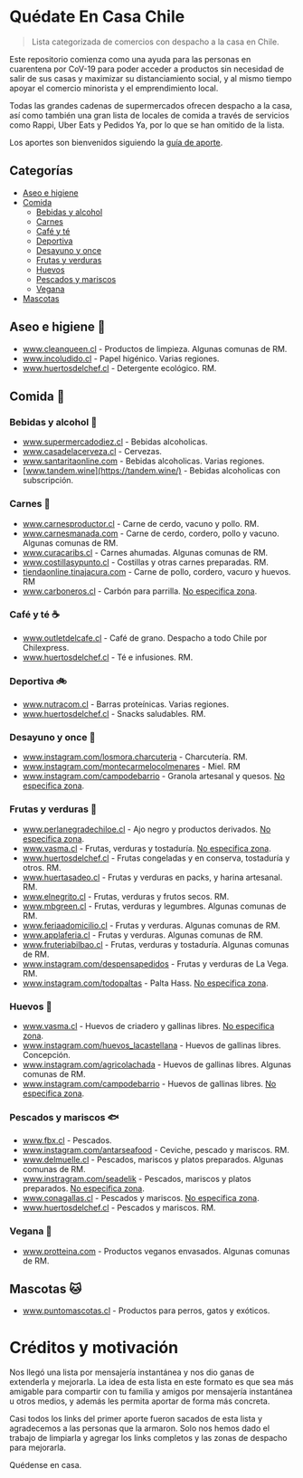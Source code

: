 # Quédate En Casa Chile

> Lista categorizada de comercios con despacho a la casa en Chile.

Este repositorio comienza como una ayuda para las personas en cuarentena por CoV-19 para poder acceder a productos sin necesidad de salir de sus casas y maximizar su distanciamiento social, y al mismo tiempo apoyar el comercio minorista y el emprendimiento local.

Todas las grandes cadenas de supermercados ofrecen despacho a la casa, así como también una gran lista de locales de comida a través de servicios como Rappi, Uber Eats y Pedidos Ya, por lo que se han omitido de la lista. 

Los aportes son bienvenidos siguiendo la [guía de aporte](aportando.md).

## Categorías

* [Aseo e higiene](#aseo-e-higiene-)
* [Comida](#comida-)
  * [Bebidas y alcohol](#bebidas-y-alcohol-)
  * [Carnes](#carnes-)
  * [Café y té](#cafe-y-te-)
  * [Deportiva](#deportiva-)
  * [Desayuno y once](#desayuno-y-once-)
  * [Frutas y verduras](#frutas-y-verduras-)
  * [Huevos](#huevos-)
  * [Pescados y mariscos](#pescados-y-mariscos-)
  * [Vegana](#vegana-)
* [Mascotas](#mascotas-)

## Aseo e higiene 🧻

* www.cleanqueen.cl - Productos de limpieza. Algunas comunas de RM.
* www.incoludido.cl - Papel higénico. Varias regiones.
* www.huertosdelchef.cl - Detergente ecológico. RM.

## Comida 🍲

### Bebidas y alcohol 🍷

* www.supermercadodiez.cl - Bebidas alcoholicas.
* www.casadelacerveza.cl - Cervezas.
* www.santaritaonline.com - Bebidas alcoholicas. Varias regiones.
* [www.tandem.wine](https://tandem.wine/) - Bebidas alcoholicas con subscripción.

### Carnes 🥩

* www.carnesproductor.cl - Carne de cerdo, vacuno y pollo. RM.
* www.carnesmanada.com - Carne de cerdo, cordero, pollo y vacuno. Algunas comunas de RM.
* www.curacaribs.cl - Carnes ahumadas. Algunas comunas de RM.
* www.costillasypunto.cl - Costillas y otras carnes preparadas. RM.
* [tiendaonline.tinajacura.com](http://tiendaonline.tinajacura.com/) - Carne de pollo, cordero, vacuro y huevos. RM
* www.carboneros.cl - Carbón para parrilla. [No especifica zona](aportando.md).

### Café y té ☕

* www.outletdelcafe.cl - Café de grano. Despacho a todo Chile por Chilexpress.
* www.huertosdelchef.cl - Té e infusiones. RM.

### Deportiva 🚲

* www.nutracom.cl - Barras proteínicas. Varias regiones.
* www.huertosdelchef.cl - Snacks saludables. RM.

### Desayuno y once 🍯

* www.instagram.com/losmora.charcuteria - Charcutería. RM.
* www.instagram.com/montecarmelocolmenares - Miel. RM
* www.instagram.com/campodebarrio - Granola artesanal y quesos. [No especifica zona](aportando.md).

### Frutas y verduras 🥬

* www.perlanegradechiloe.cl - Ajo negro y productos derivados. [No especifica zona](aportando.md).
* www.vasma.cl - Frutas, verduras y tostaduría. [No especifica zona](aportando.md).
* www.huertosdelchef.cl - Frutas congeladas y en conserva, tostaduría y otros. RM.
* www.huertasadeo.cl - Frutas y verduras en packs, y harina artesanal. RM.
* www.elnegrito.cl - Frutas, verduras y frutos secos. RM.
* www.mbgreen.cl - Frutas, verduras y legumbres. Algunas comunas de RM.
* www.feriaadomicilio.cl - Frutas y verduras. Algunas comunas de RM.
* www.applaferia.cl - Frutas y verduras. Algunas comunas de RM.
* www.fruteriabilbao.cl - Frutas, verduras y tostaduría. Algunas comunas de RM.
* www.instagram.com/despensapedidos - Frutas y verduras de La Vega. RM.
* www.instagram.com/todopaltas - Palta Hass. [No especifica zona](aportando.md).

### Huevos 🥚

* www.vasma.cl - Huevos de criadero y gallinas libres. [No especifica zona](aportando.md).
* www.instagram.com/huevos_lacastellana - Huevos de gallinas libres. Concepción.
* www.instagram.com/agricolachada - Huevos de gallinas libres. Algunas comunas de RM.
* www.instagram.com/campodebarrio - Huevos de gallinas libres. [No especifica zona](aportando.md).

### Pescados y mariscos 🐟

* www.fbx.cl - Pescados.
* www.instagram.com/antarseafood - Ceviche, pescado y mariscos. RM.
* www.delmuelle.cl - Pescados, mariscos y platos preparados. Algunas comunas de RM.
* www.instragram.com/seadelik - Pescados, mariscos y platos preparados. [No especifica zona](aportando.md).
* www.conagallas.cl - Pescados y mariscos. [No especifica zona](aportando.md).
* www.huertosdelchef.cl - Pescados y mariscos. RM.

### Vegana 🥗

* www.protteina.com - Productos veganos envasados. Algunas comunas de RM.


## Mascotas 🐱

* www.puntomascotas.cl - Productos para perros, gatos y exóticos.

# Créditos y motivación

Nos llegó una lista por mensajería instantánea y nos dio ganas de extenderla y mejorarla. La idea de esta lista en este formato es que sea más amigable para compartir con tu familia y amigos por mensajería instantánea u otros medios, y además les permita aportar de forma más concreta.

Casi todos los links del primer aporte fueron sacados de esta lista y agradecemos a las personas que la armaron. Solo nos hemos dado el trabajo de limpiarla y agregar los links completos y las zonas de despacho para mejorarla.

Quédense en casa.